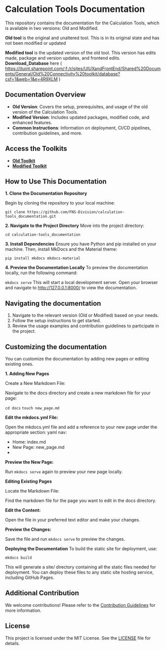# Calculation Tools Documentation

This repository contains the documentation for the Calculation Tools, which is available in two versions: Old and Modified.

**Old tool** is the original and unaltered tool. This is in its original state and has not been modified or updated

**Modified tool** is the updated version of the old tool. This version has edits made, package and version updates, and frontend edits.
**Download_Database** here ( https://ituint.sharepoint.com/:f:/r/sites/UIUXandFrontEnd/Shared%20Documents/General/Old%20Connectivity%20toolkit/database?csf=1&web=1&e=4R9XLM )

## Documentation Overview

- **Old Version**: Covers the setup, prerequisites, and usage of the old version of the Calculation Tools.
- **Modified Version**: Includes updated packages, modified code, and enhanced features.
- **Common Instructions**: Information on deployment, CI/CD pipelines, contribution guidelines, and more.

## Access the Toolkits

- **[Old Toolkit](https://dev.azure.com/ITUINT/ConnectivityToolkit/_git/calculation-tools?path=%2F&version=GBmain&_a=contents)**
- **[Modified Toolkit](https://dev.azure.com/ITUINT/ConnectivityToolkit/_git/calculation-tools?path=%2F&version=GBmodified&_a=contents)**

## How to Use This Documentation

**1. Clone the Documentation Repository**

Begin by cloning the repository to your local machine:

 
 
```git clone https://github.com/FNS-Division/calculation-tools_documentation.git ```

**2. Navigate to the Project Directory**
Move into the project directory:
 
```cd calculation-tools_documentation```

**3. Install Dependencies**
Ensure you have Python and pip installed on your machine. Then, install MkDocs and the Material theme:

 
 
```pip install mkdocs mkdocs-material```

**4. Preview the Documentation Locally**
To preview the documentation locally, run the following command:

 
```mkdocs serve```
This will start a local development server. Open your browser and navigate to http://127.0.0.1:8000/ to view the documentation.

## Navigating the documentation

1. Navigate to the relevant version (Old or Modified) based on your needs.
2. Follow the setup instructions to get started.
3. Review the usage examples and contribution guidelines to participate in the project.

## Customizing the documentation 

You can customize the documentation by adding new pages or editing existing ones.

**1. Adding New Pages**

Create a New Markdown File:

Navigate to the docs directory and create a new markdown file for your page:
 
```cd docs```
```touch new_page.md```

**Edit the mkdocs.yml File:**

Open the mkdocs.yml file and add a reference to your new page under the appropriate section:
yaml
nav:
  - Home: index.md
  - New Page: new_page.md
  - 
**Preview the New Page:**

Run ```mkdocs serve``` again to preview your new page locally.

**Editing Existing Pages**

Locate the Markdown File:

Find the markdown file for the page you want to edit in the docs directory.

**Edit the Content:**

Open the file in your preferred text editor and make your changes.

**Preview the Changes:**

Save the file and run ```mkdocs serve``` to preview the changes.

**Deploying the Documentation**
To build the static site for deployment, use:
 
```mkdocs build```

This will generate a site/ directory containing all the static files needed for deployment. You can deploy these files to any static site hosting service, including GitHub Pages.



## Additional Contribution

We welcome contributions! Please refer to the [Contribution Guidelines](docs/contribution/guidelines.md) for more information.

## License

This project is licensed under the MIT License. See the [LICENSE](LICENSE) file for details.
